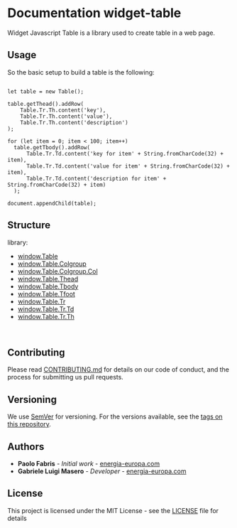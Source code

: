 # Documentation widget-table

Widget Javascript Table is a library used to create table in a web page.

## Usage

So the basic setup to build a table is the following:

```

let table = new Table();

table.getThead().addRow(
    Table.Tr.Th.content('key'),
    Table.Tr.Th.content('value'),
    Table.Tr.Th.content('description')
);

for (let item = 0; item < 100; item++)
  table.getTbody().addRow(
      Table.Tr.Td.content('key for item' + String.fromCharCode(32) + item),
      Table.Tr.Td.content('value for item' + String.fromCharCode(32) + item),
      Table.Tr.Td.content('description for item' + String.fromCharCode(32) + item)
  );

document.appendChild(table);

```

## Structure

library:
- [window.Table](https://github.com/energia-source/widget-table/tree/main/lib)
- [window.Table.Colgroup](https://github.com/energia-source/widget-table/tree/main/lib)
- [window.Table.Colgroup.Col](https://github.com/energia-source/widget-table/tree/main/lib)
- [window.Table.Thead](https://github.com/energia-source/widget-table/tree/main/lib)
- [window.Table.Tbody](https://github.com/energia-source/widget-table/tree/main/lib)
- [window.Table.Tfoot](https://github.com/energia-source/widget-table/tree/main/lib)
- [window.Table.Tr](https://github.com/energia-source/widget-table/tree/main/lib)
- [window.Table.Tr.Td](https://github.com/energia-source/widget-table/tree/main/lib)
- [window.Table.Tr.Th](https://github.com/energia-source/widget-table/tree/main/lib)

<br>

## Contributing

Please read [CONTRIBUTING.md](https://github.com/energia-source/widget-table/blob/main/CONTRIBUTING.md) for details on our code of conduct, and the process for submitting us pull requests.

## Versioning

We use [SemVer](https://semver.org/) for versioning. For the versions available, see the [tags on this repository](https://github.com/energia-source/widget-table/tags). 

## Authors

* **Paolo Fabris** - *Initial work* - [energia-europa.com](https://www.energia-europa.com/)
* **Gabriele Luigi Masero** - *Developer* - [energia-europa.com](https://www.energia-europa.com/)

## License

This project is licensed under the MIT License - see the [LICENSE](LICENSE) file for details